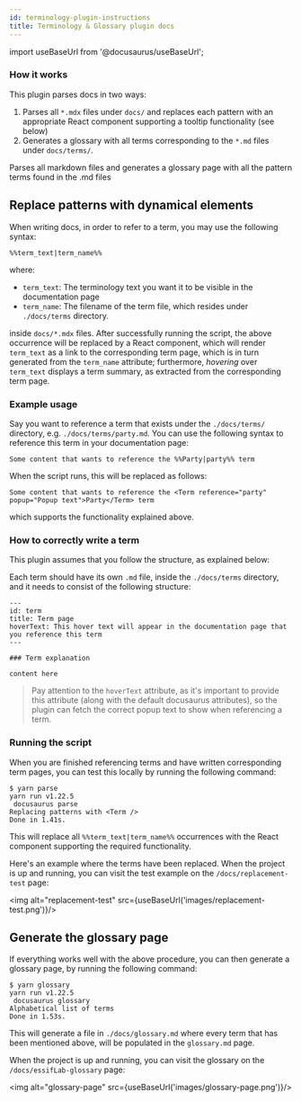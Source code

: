 ```yaml
---
id: terminology-plugin-instructions
title: Terminology & Glossary plugin docs
---
```

import useBaseUrl from '@docusaurus/useBaseUrl';


### How it works

This plugin parses docs in two ways:

  1. Parses all `*.mdx` files under `docs/` and replaces each pattern with an
  appropriate React component supporting a tooltip functionality (see below)
  2. Generates a glossary with all terms corresponding to the `*.md` files under `docs/terms/`.

Parses all markdown files and generates a glossary page with all the pattern terms found in the .md files

## Replace patterns with dynamical elements

When writing docs, in order to refer to a term, you may use the following syntax:

```
%%term_text|term_name%%
```

where:
- `term_text`: The terminology text you want it to be visible in the documentation
page
- `term_name`: The filename of the term file, which resides under `./docs/terms` directory.

inside `docs/*.mdx` files. After successfully running the script, the above occurrence
will be replaced by a React component, which will render `term_text` as a link to the
corresponding term page, which is in turn generated from the `term_name` attribute;
furthermore, *hovering* over `term_text` displays a term summary, as extracted from the
corresponding term page.

### Example usage

Say you want to reference a term that exists under the `./docs/terms/` directory,
e.g. `./docs/terms/party.md`. You can use the following syntax to reference
this term in your documentation page:

```
Some content that wants to reference the %%Party|party%% term
```

When the script runs, this will be replaced as follows:

```
Some content that wants to reference the <Term reference="party" popup="Popup text">Party</Term> term
```

which supports the functionality explained above.

### How to correctly write a term

This plugin assumes that you follow the structure, as explained below:

Each term should have its own `.md` file, inside the `./docs/terms` directory,
and it needs to consist of the following structure:

```title="./docs/terms/term.md"
---
id: term
title: Term page
hoverText: This hover text will appear in the documentation page that you reference this term
---

### Term explanation

content here
```

> Pay attention to the `hoverText` attribute, as it's important to provide this
>attribute (along with the default docusaurus attributes), so the plugin can
>fetch the correct popup text to show when referencing a term.

### Running the script

When you are finished referencing terms and have written corresponding term pages,
you can test this locally by running the following command:

```.shell script
$ yarn parse
yarn run v1.22.5
 docusaurus parse
Replacing patterns with <Term />
Done in 1.41s.
```

This will replace all `%%term_text|term_name%%` occurrences with the React component
supporting the required functionality.

Here's an example where the terms have been replaced. When the project is up
and running, you can visit the test example on the `/docs/replacement-test` page:

<img alt="replacement-test" src={useBaseUrl('images/replacement-test.png')}/>


## Generate the glossary page

If everything works well with the above procedure, you can then generate a
glossary page, by running the following command:

```.shell script
$ yarn glossary
yarn run v1.22.5
 docusaurus glossary
Alphabetical list of terms
Done in 1.53s.
```

This will generate a file in `./docs/glossary.md` where every term that has been
mentioned above, will be populated in the `glossary.md` page.

When the project is up and running, you can visit the glossary on the `/docs/essifLab-glossary` page:

 <img alt="glossary-page" src={useBaseUrl('images/glossary-page.png')}/>
